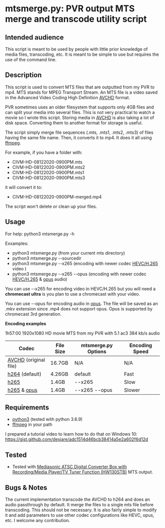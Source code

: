 # mtsmerge.py: PVR output MTS merge and transcode utility script

## Intended audience 
This script is meant to be used by people with little prior knowledge of media files, transcoding, etc. It is meant to be simple to use but requires the use of the command line.

## Description
This script is used to convert MTS files that are outputted from my PVR to mp4. MTS stands for MPEG Transport Stream. An MTS file is a video saved in the Advanced Video Coding High Definition [AVCHD](https://en.wikipedia.org/wiki/AVCHD) format. 

PVR sometimes uses an older filesystem that supports only 4GB files and can split your media into several files. This is not very practical to watch a movie so I wrote this script. Storing media in [AVCHD](https://en.wikipedia.org/wiki/AVCHD) is also taking a lot of disk space. Converting them to another format for storage is useful.

The script simply merge file sequences (.mts, .mts1, .mts2, .mts3) of files having the same file name. Then, it converts it to mp4. It does it all using [ffmpeg](https://ffmpeg.org/). 

For example, if you have a folder with:

* CIVM-HD-08122020-0900PM.mts   
* CIVM-HD-08122020-0900PM.mts2
* CIVM-HD-08122020-0900PM.mts1 
* CIVM-HD-08122020-0900PM.mts3

it will convert it to:
* CIVM-HD-08122020-0900PM-merged.mp4

The script won't delete or clean up your files.

## Usage

For help:
python3 mtsmerge.py -h

Exxamples:
* python3 mtsmerge.py (from your current mts directory)
* python3 mtsmerge.py --sourcedir <media folder> 
* python3 mtsmerge.py --x265 (encoding with newer codec [HEVC/H.265](https://en.wikipedia.org/wiki/High_Efficiency_Video_Coding) video )
* python3 mtsmerge.py --x265 --opus (encoding with newer codec [HEVC/H.265](https://en.wikipedia.org/wiki/High_Efficiency_Video_Coding) & [opus](https://opus-codec.org/) audio)

You can use --x265 for encoding video in HEVC/H.265 but you will need a **chromecast ultra** is you plan to use a chromecast with your video.

You can use --opus for encoding audio in [opus](https://opus-codec.org/). The file will be saved as an .mkv extension since .mp4 does not support opus. Opus is supported by chromecast 3rd generation.

**Encoding examples**

1h57:00 1920x1080 HD movie MTS from my PVR with 5.1 ac3 384 kb/s audio

| Codec | File Size | mtsmerge.py Options | Encoding Speed |
--- | --- | --- | --- |
| [AVCHD](https://en.wikipedia.org/wiki/AVCHD) (original file) | 16.7GB | N/A | N/A
| [h264](https://en.wikipedia.org/wiki/Advanced_Video_Coding) (default) | 4.26GB | default | Fast |
| [h265](https://en.wikipedia.org/wiki/High_Efficiency_Video_Coding)  | 1.4GB | --x265 | Slow |
| [h265](https://en.wikipedia.org/wiki/High_Efficiency_Video_Coding) & [opus](https://opus-codec.org/)  | 1.4GB | --x265 --opus | Slower |

## Requirements
* [python3](https://www.python.org/) (tested with python 3.6.9)
* [ffmpeg](https://ffmpeg.org/) in your path

I prepared a tutorial video to learn how to do that on Windows 10:
https://gist.github.com/desjare/adc1514d46bcb38414a5e2a602f6d12d


## Tested
* Tested with [Mediasonic ATSC Digital Converter Box with Recording/Media Player/TV Tuner Function (HW130STB)](https://www.amazon.ca/-/fr/gp/product/B01EW098XS/ref=ppx_yo_dt_b_search_asin_title?ie=UTF8&psc=1) MTS output.

## Bugs & Notes

The current implementation transcode the AVCHD to h264 and does an audio passthrough by default. It merge the files to a single mts file before transcoding. This should not be necessary. It is also fairly simple to modify it and add parameters to use other codec configurations like HEVC, opus, etc. I welcome any contribution. 


